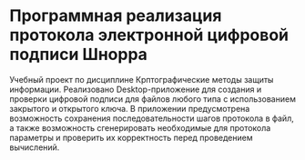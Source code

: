 # Программная реализация протокола электронной цифровой подписи Шнорра
Учебный проект по дисциплине Крптографические методы защиты информации. 
Реализовано Desktop-приложение для создания и проверки цифровой подписи для файлов любого типа с использованием закрытого и открытого ключа. В приложении предусмотрена возможность сохранения последовательности шагов протокола в файл, а также возможность сгенерировать необходимые для протокола параметры и проверить их корректность перед проведением вычислений.
